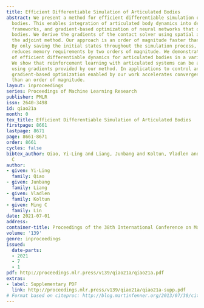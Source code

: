 ```yaml
---
title: Efficient Differentiable Simulation of Articulated Bodies
abstract: We present a method for efficient differentiable simulation of articulated
  bodies. This enables integration of articulated body dynamics into deep learning
  frameworks, and gradient-based optimization of neural networks that operate on articulated
  bodies. We derive the gradients of the contact solver using spatial algebra and
  the adjoint method. Our approach is an order of magnitude faster than autodiff tools.
  By only saving the initial states throughout the simulation process, our method
  reduces memory requirements by two orders of magnitude. We demonstrate the utility
  of efficient differentiable dynamics for articulated bodies in a variety of applications.
  We show that reinforcement learning with articulated systems can be accelerated
  using gradients provided by our method. In applications to control and inverse problems,
  gradient-based optimization enabled by our work accelerates convergence by more
  than an order of magnitude.
layout: inproceedings
series: Proceedings of Machine Learning Research
publisher: PMLR
issn: 2640-3498
id: qiao21a
month: 0
tex_title: Efficient Differentiable Simulation of Articulated Bodies
firstpage: 8661
lastpage: 8671
page: 8661-8671
order: 8661
cycles: false
bibtex_author: Qiao, Yi-Ling and Liang, Junbang and Koltun, Vladlen and Lin, Ming
  C
author:
- given: Yi-Ling
  family: Qiao
- given: Junbang
  family: Liang
- given: Vladlen
  family: Koltun
- given: Ming C
  family: Lin
date: 2021-07-01
address:
container-title: Proceedings of the 38th International Conference on Machine Learning
volume: '139'
genre: inproceedings
issued:
  date-parts:
  - 2021
  - 7
  - 1
pdf: http://proceedings.mlr.press/v139/qiao21a/qiao21a.pdf
extras:
- label: Supplementary PDF
  link: http://proceedings.mlr.press/v139/qiao21a/qiao21a-supp.pdf
# Format based on citeproc: http://blog.martinfenner.org/2013/07/30/citeproc-yaml-for-bibliographies/
---
```

